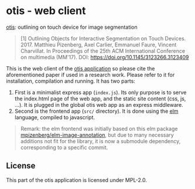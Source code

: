 # otis - web client

[otis][otis]: outlining on touch device for image segmentation

> [1] Outlining Objects for Interactive Segmentation on Touch Devices. 2017.
> Matthieu Pizenberg, Axel Carlier, Emmanuel Faure, Vincent Charvillat.
> In Proceedings of the 25th ACM International Conference on multimedia (MM'17).
> DOI: https://doi.org/10.1145/3123266.3123409

This is the web client of the [otis application][otis] so please
cite the aforementioned paper if used in a research work.
Please refer to it for installation, compilation and running.
It has two parts:

1. First is a minimalist express app (`index.js`).
   Its only purpose is to serve the index.html page of the web app,
   and the static site content (css, js, ...).
   It is plugged in the global otis web app as an express middleware.
2. Second is the frontend app (`src/` directory).
   It is done using the [elm] language, compiled to javascript.

> Remark: the elm frontend was initially based on this elm
> package [mpizenberg/elm-image-annotation][annotation],
> but due to many necessary additions not fit for the library,
> it is now a submodule dependency, corresponding to a specific commit.

[otis]: https://github.com/mpizenberg/otis
[elm]: http://elm-lang.org
[annotation]: https://github.com/mpizenberg/elm-image-annotation

## License

This part of the otis application is licensed under MPL-2.0.
